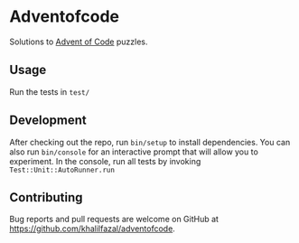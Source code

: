 # Adventofcode

Solutions to [Advent of Code](http://adventofcode.com/) puzzles.

## Usage

Run the tests in `test/`

## Development

After checking out the repo, run `bin/setup` to install dependencies. You can also run `bin/console` for an interactive prompt that will allow you to experiment. In the console, run all tests by invoking `Test::Unit::AutoRunner.run`

## Contributing

Bug reports and pull requests are welcome on GitHub at https://github.com/khalilfazal/adventofcode.